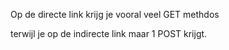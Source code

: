 Op de directe link krijg je vooral veel GET methdos

terwijl je op de indirecte link maar 1 POST krijgt.